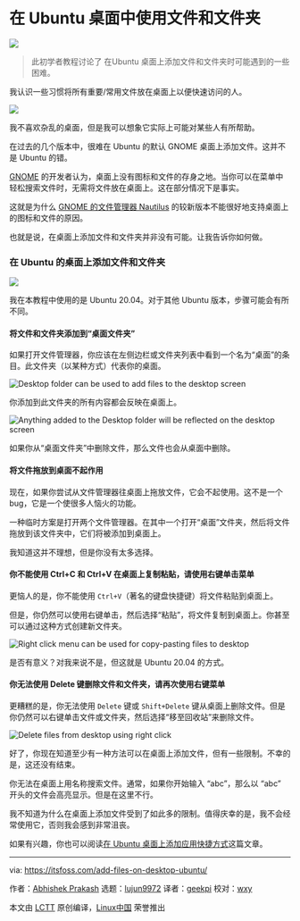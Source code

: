 [#]: collector: (lujun9972)
[#]: translator: (geekpi)
[#]: reviewer: (wxy)
[#]: publisher: (wxy)
[#]: url: (https://linux.cn/article-12198-1.html)
[#]: subject: (Using Files and Folders on Desktop Screen in Ubuntu)
[#]: via: (https://itsfoss.com/add-files-on-desktop-ubuntu/)
[#]: author: (Abhishek Prakash https://itsfoss.com/author/abhishek/)

在 Ubuntu 桌面中使用文件和文件夹
======

![](https://img.linux.net.cn/data/attachment/album/202005/08/224609chff5qn5ccah56af.jpg)

> 此初学者教程讨论了 在Ubuntu 桌面上添加文件和文件夹时可能遇到的一些困难。

我认识一些习惯将所有重要/常用文件放在桌面上以便快速访问的人。

![][1]

我不喜欢杂乱的桌面，但是我可以想象它实际上可能对某些人有所帮助。

在过去的几个版本中，很难在 Ubuntu 的默认 GNOME 桌面上添加文件。这并不是 Ubuntu 的错。

[GNOME][2] 的开发者认为，桌面上没有图标和文件的存身之地。当你可以在菜单中轻松搜索文件时，无需将文件放在桌面上。这在部分情况下是事实。

这就是为什么 [GNOME 的文件管理器 Nautilus][3] 的较新版本不能很好地支持桌面上的图标和文件的原因。

也就是说，在桌面上添加文件和文件夹并非没有可能。让我告诉你如何做。

### 在 Ubuntu 的桌面上添加文件和文件夹

![][4]

我在本教程中使用的是 Ubuntu 20.04。对于其他 Ubuntu 版本，步骤可能会有所不同。

#### 将文件和文件夹添加到“桌面文件夹”

如果打开文件管理器，你应该在左侧边栏或文件夹列表中看到一个名为“桌面”的条目。此文件夹（以某种方式）代表你的桌面。

![Desktop folder can be used to add files to the desktop screen][5]

你添加到此文件夹的所有内容都会反映在桌面上。

![Anything added to the Desktop folder will be reflected on the desktop screen][6]

如果你从“桌面文件夹”中删除文件，那么文件也会从桌面中删除。

#### 将文件拖放到桌面不起作用

现在，如果你尝试从文件管理器往桌面上拖放文件，它会不起使用。这不是一个 bug，它是一个使很多人恼火的功能。

一种临时方案是打开两个文件管理器。在其中一个打开“桌面”文件夹，然后将文件拖放到该文件夹​​中，它们将被添加到桌面上。

我知道这并不理想，但是你没有太多选择。

#### 你不能使用 Ctrl+C 和 Ctrl+V 在桌面上复制粘贴，请使用右键单击菜单

更恼人的是，你不能使用 `Ctrl+V`（著名的键盘快捷键）将文件粘贴到桌面上。

但是，你仍然可以使用右键单击，然后选择“粘贴”，将文件复制到桌面上。你甚至可以通过这种方式创建新文件夹。

![Right click menu can be used for copy-pasting files to desktop][7]

是否有意义？对我来说不是，但这就是 Ubuntu 20.04 的方式。

#### 你无法使用 Delete 键删除文件和文件夹，请再次使用右键菜单

更糟糕的是，你无法使用 `Delete` 键或 `Shift+Delete` 键从桌面上删除文件。但是你仍然可以右键单击文件或文件夹，然后选择“移至回收站”来删除文件。

![Delete files from desktop using right click][8]

好了，你现在知道至少有一种方法可以在桌面上添加文件，但有一些限制。不幸的是，这还没有结束。

你无法在桌面上用名称搜索文件。通常，如果你开始输入 “abc”，那么以 “abc” 开头的文件会高亮显示。但是在这里不行。

我不知道为什么在桌面上添加文件受到了如此多的限制。值得庆幸的是，我不会经常使用它，否则我会感到非常沮丧。

如果有兴趣，你也可以阅读[在 Ubuntu 桌面上添加应用快捷方式][9]这篇文章。

--------------------------------------------------------------------------------

via: https://itsfoss.com/add-files-on-desktop-ubuntu/

作者：[Abhishek Prakash][a]
选题：[lujun9972][b]
译者：[geekpi](https://github.com/geekpi)
校对：[wxy](https://github.com/wxy)

本文由 [LCTT](https://github.com/LCTT/TranslateProject) 原创编译，[Linux中国](https://linux.cn/) 荣誉推出

[a]: https://itsfoss.com/author/abhishek/
[b]: https://github.com/lujun9972
[1]: https://i0.wp.com/itsfoss.com/wp-content/uploads/2020/04/files-on-desktop-ubuntu.jpg?ssl=1
[2]: https://www.gnome.org/
[3]: https://wiki.gnome.org/Apps/Files
[4]: https://i2.wp.com/itsfoss.com/wp-content/uploads/2020/04/adding-files-desktop-ubuntu.png?ssl=1
[5]: https://i1.wp.com/itsfoss.com/wp-content/uploads/2020/04/desktop-folder-ubuntu.png?ssl=1
[6]: https://i0.wp.com/itsfoss.com/wp-content/uploads/2020/04/adding-files-desktop-screen-ubuntu.jpg?ssl=1
[7]: https://i1.wp.com/itsfoss.com/wp-content/uploads/2020/04/adding-new-files-ubuntu-desktop.jpg?ssl=1
[8]: https://i2.wp.com/itsfoss.com/wp-content/uploads/2020/04/delete-files-from-desktop-ubuntu.jpg?ssl=1
[9]: https://itsfoss.com/ubuntu-desktop-shortcut/
